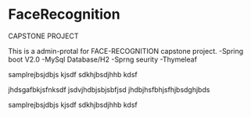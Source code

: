 # FaceRecognition
CAPSTONE PROJECT

This is a admin-protal for FACE-RECOGNITION capstone project.
-Spring boot V2.0
-MySql Database/H2
-Sprng seurity
-Thymeleaf

samplrejbsjdbjs kjsdf
sdkhjbsdjhhb kdsf

jhdsgafbkjsfnksdf
jsdvjhdbjsbjsbfjsd
jhdbjhsfbhjsfhjbsdghjbds

samplrejbsjdbjs kjsdf
sdkhjbsdjhhb kdsf
